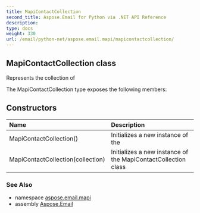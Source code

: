 ```yaml
---
title: MapiContactCollection
second_title: Aspose.Email for Python via .NET API Reference
description: 
type: docs
weight: 330
url: /email/python-net/aspose.email.mapi/mapicontactcollection/
---
```


## MapiContactCollection class

Represents the collection of

The MapiContactCollection type exposes the following members:
## Constructors
| Name | Description |
| :- | :- |
|MapiContactCollection()|Initializes a new instance of the|
|MapiContactCollection(collection)|Initializes a new instance of the MapiContactCollection class|

### See Also

* namespace [aspose.email.mapi](/email/python-net/aspose.email.mapi/)
* assembly [Aspose.Email](/slides/python-net/)

